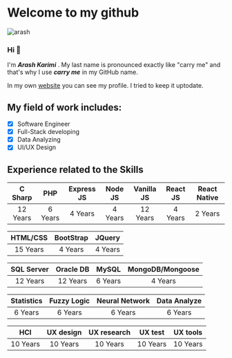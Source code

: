 # Welcome to my github
![arash](https://user-images.githubusercontent.com/62790970/193469523-532c5de5-1180-4236-81d9-df9bc4283102.png)
### Hi 👋
I'm ***Arash Karimi*** . My last name is pronounced exactly like "carry me" and that's why I use ***carry me*** in my GitHub name.

In my own [website](https://www.carrymetop.com/) you can see my profile. I tried to keep it uptodate. 
## My field of work includes:
- [x] Software Engineer
- [x] Full-Stack developing
- [x] Data Analyzing
- [x] UI/UX Design
## Experience related to the Skills
| C Sharp | PHP | Express JS | Node JS | Vanilla JS | React JS | React Native |
| :---: | :---: | :---: | :---: | :---: | :---: | :---: |
| 12 Years | 6 Years | 4 Years | 4 Years | 12 Years | 4 Years | 2 Years |

| HTML/CSS | BootStrap | JQuery |
| :---: | :---: | :---: |
| 15 Years | 4 Years | 4 Years |

| SQL Server | Oracle DB | MySQL | MongoDB/Mongoose |
| :---: | :---: | :---: | :---: |
| 12 Years | 12 Years | 6 Years | 4 Years |

| Statistics | Fuzzy Logic | Neural Network | Data Analyze |
| :---: | :---: | :---: | :---: |
| 6 Years | 6 Years | 6 Years | 6 Years |

| HCI | UX design | UX research | UX test | UX tools |
| :---: | :---: | :---: | :---: | :---: |
| 10 Years | 10 Years | 10 Years | 10 Years | 10 Years |

<!--
**Arashcarryme/ArashCarryMe** is a ✨ _special_ ✨ repository because its `README.md` (this file) appears on your GitHub profile.

Here are some ideas to get you started:

- 🔭 I’m currently working on ...
- 🌱 I’m currently learning ...
- 👯 I’m looking to collaborate on ...
- 🤔 I’m looking for help with ...
- 💬 Ask me about ...
- 📫 How to reach me: ...
- 😄 Pronouns: ...
- ⚡ Fun fact: ...
-->
